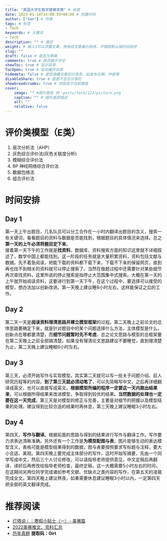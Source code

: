 ```yaml
---
title: "美国大学生数学建模竞赛" # 标题
date: 2023-01-14T14:08:59+08:00 # 创建时间
author: ["Xan"] # 作者
tags: # 标签
- Tech 
keywords: # 关键词
- Tech 
description: "" # 描述
weight: # 输入1可以顶置文章，用来给文章展示排序，不填就默认按时间排序
slug: ""
draft: false # 是否为草稿
comments: true # 是否展示评论
showToc: true # 显示目录
TocOpen: true # 自动展开目录
hidemeta: false # 是否隐藏文章的元信息，如发布日期、作者等
disableShare: true # 底部不显示分享栏
showbreadcrumbs: true # 顶部显示当前路径
cover:
    image: "" #图片路径 例：posts/tech/123/picture.png
    caption: "" # 图片底部描述
    alt: ""
    relative: false
---
```


# 评价类模型（E类）
1. 层次分析法（AHP）
2. 灰色综合评价法(灰色关联度分析)
3. 模糊综合评价法
4. BP 神经网络综合评价法
5. 数据包络法
6. 组合评价法
# 时间安排
## Day 1
第一天上午出题目，几名队员可以分工合作在一小时内翻译出题目的含义，搜索一些关键词，看看题目的资料与数据是否能找到，根据题目的具体情况来选择。总之**第一天的上午必须将题目定下来**。  
接着第一天下午的工作就是**找资料**，数据库、资料搜索方面的知识这里就不详细叙述了，数学中国上都能找到。这一阶段的任务就是大量积累资料，资料包括文献与数据。先不着急阅读，把能下载的资料都下载下来，下载不下来的保留网页，直到再也找不到相关的资料就可以停止搜索了，当然在做题过程中还需要针对某些细节再次查找资料，这里所说的停止搜索是指停止大范围集中式搜索。大概在第一天的上午就开始阅读资料，这要进行到第一天下午，在这个过程中，要选择可以接受的模型，想办法加以创新改进。第一天晚上建议睡8小时左右，这样能保证之后的工作。
## Day 2
第二天一天是**阅读资料理清思路并建立模型框架**的过程。第二天晚上之前论文的总体思路要确定下来，就是针对题目中的某个问题选择什么方法，主体模型是什么，创新点在哪都要清楚，而**细节问题暂时先不考虑**，总之论文思路与模型的总框架要在第二天晚上之前全部搞清楚。如果没有理清论文思路建议不要睡觉，直到理清楚为止，第二天晚上建议睡眠6小时左右。
## Day 3
第三天，必须开始写作与实现模型。其实第二天就可以写一些关于问题介绍、前人研究历程等的内容。**到了第三天就必须动笔了**，可以先简略写中文，之后再详细翻译成英文，也可以直接写成英文。**根据模型所编的程序一定要这一天内跑出结果来**，可以根据所得结果来改进模型，争取得到较优的结果。**当然数据的处理也一定要在这一天完成**。第三天是对模型的修正与完善，主要是对细节的把握以及模型结果的处理。建议得到比较合适的结果时再休息，第三天晚上建议睡眠3小时左右。
## Day 4
第四天，**写作与翻译**。根据前面的思路与得到的结果进行写作与翻译工作。写作要力求表达清晰准确。另外还有一个工作是**为模型配图与表**，图片能够生动的表达模型含义，表格可能是模型结果得到的数据，图与表要按照要求写标题与注释，要大小合适、美观。第四天晚上要完成主体部分的写作，这时开始写摘要，先由一个同学写成中文，然后三个人讨论修改，可以请指导老师提供意见，中文定稿后再翻译，译好后再修改给指导老师检查，最终定稿，这一大概需要5小时左右的时间，在这期间另两位同学完成诸如参考文献、优缺点之类内容的写作，在第五天的凌晨完成全文。第四天晚上建议熬夜，如果需要休息建议睡眠3小时以内，一定第四天把全部的英文翻译完成。

# 推荐阅读
- [灯塔说｜｜寒假小贴士（一）- 美赛篇](https://mp.weixin.qq.com/s/oClqRNKRO_A_h6OIPu2kfw)
- [2022美赛推文、资料汇总](https://mp.weixin.qq.com/s/ww8FLhf45a0FiyXhu_ApPg)
- [历年真题](https://pan.baidu.com/s/15cSHyCoRul4UrLkkp4aryw)    **提取码：0irt**